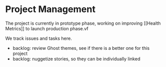 # Project Management

The project is currently in prototype phase, working on improving [[Health Metrics]] to launch production phase.vf

We track issues and tasks here.

- backlog: review Ghost themes, see if there is a better one for this project
- backlog: nuggetize stories, so they can be individually linked
